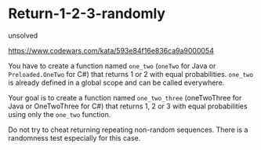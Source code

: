 # Return-1-2-3-randomly

unsolved

https://www.codewars.com/kata/593e84f16e836ca9a9000054

You have to create a function named ```one_two``` (```oneTwo``` for Java or ```Preloaded.OneTwo``` for C#) that returns 1 or 2 with equal probabilities. ```one_two``` is already defined in a global scope and can be called everywhere.

Your goal is to create a function named ```one_two_three``` (oneTwoThree for Java or OneTwoThree for C#) that returns 1, 2 or 3 with equal probabilities using only the ```one_two``` function.

Do not try to cheat returning repeating non-random sequences. There is a randomness test especially for this case.
